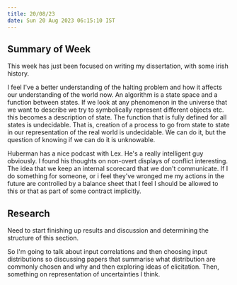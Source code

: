 ```yaml
---
title: 20/08/23
date: Sun 20 Aug 2023 06:15:10 IST
---
```


## Summary of Week

This week has just been focused on writing my dissertation, with some irish history.

I feel I've a better understanding of the halting problem and how it affects our understanding of the world now. An
algorithm is a state space and a function between states. If we look at any phenomenon in the universe that we want to
describe we try to symbolically represent different objects etc. this becomes a description of state. The function that
is fully defined for all states is undecidable. That is, creation of a process to go from state to state in our
representation of the real world is undecidable. We can do it, but the question of knowing if we can do it is
unknowable.

Huberman has a nice podcast with Lex. He's a really intelligent guy obviously. I found his thoughts on non-overt
displays of conflict interesting. The idea that we keep an internal scorecard that we don't communicate. If I do
something for someone, or i feel they've wronged me my actions in the future are controlled by a balance sheet that I
feel I should be allowed to this or that as part of some contract implicitly.

## Research

Need to start finishing up results and discussion and determining the structure of this section.

So I'm going to talk about input correlations and then choosing input distributions so discussing papers that summarise
what distribution are commonly chosen and why and then exploring ideas of elicitation. Then, something on representation
of uncertainties I think.


